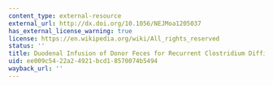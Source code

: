 ```yaml
---
content_type: external-resource
external_url: http://dx.doi.org/10.1056/NEJMoa1205037
has_external_license_warning: true
license: https://en.wikipedia.org/wiki/All_rights_reserved
status: ''
title: Duodenal Infusion of Donor Feces for Recurrent Clostridium Difficile
uid: ee009c54-22a2-4921-bcd1-8570074b5494
wayback_url: ''
---
```

